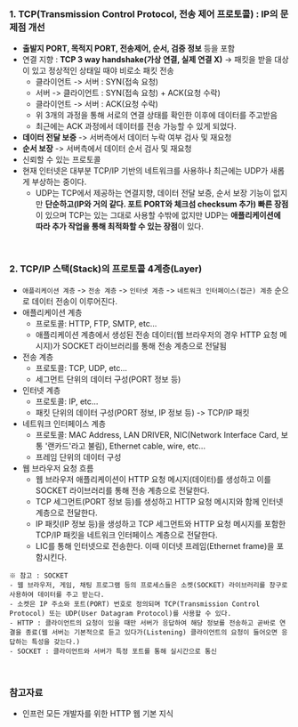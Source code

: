 ### 1. TCP(Transmission Control Protocol, 전송 제어 프로토콜) : IP의 문제점 개선
- **출발지 PORT, 목적지 PORT, 전송제어, 순서, 검증 정보** 등을 포함
- 연결 지향 : **TCP 3 way handshake(가상 연결, 실제 연결 X)** -> 패킷을 받을 대상이 있고 정상적인 상태일 때야 비로소 패킷 전송
  - 클라이언트 -> 서버 : SYN(접속 요청)
  - 서버 -> 클라이언트 : SYN(접속 요청) + ACK(요청 수락)
  - 클라이언트 -> 서버 : ACK(요청 수락)
  - 위 3개의 과정을 통해 서로의 연결 상태를 확인한 이후에 데이터를 주고받음
  - 최근에는 ACK 과정에서 데이터를 전송 가능할 수 있게 되었다.
- **데이터 전달 보증** -> 서버측에서 데이터 누락 여부 검사 및 재요청
- **순서 보장** -> 서버측에서 데이터 순서 검사 및 재요청
- 신뢰할 수 있는 프로토콜
- 현재 인터넷은 대부분 TCP/IP 기반의 네트워크를 사용하나 최근에는 UDP가 새롭게 부상하는 중이다.
  - UDP는 TCP에서 제공하는 연결지향, 데이터 전달 보증, 순서 보장 기능이 없지만 **단순하고(IP와 거의 같다. 포트 PORT와 체크섬 checksum 추가) 빠른 장점**이 있으며 TCP는 있는 그대로 사용할 수밖에 없지만 UDP는 **애플리케이션에 따라 추가 작업을 통해 최적화할 수 있는 장점**이 있다.

<br/>

### 2. TCP/IP 스택(Stack)의 프로토콜 4계층(Layer)
- `애플리케이션 계층` -> `전송 계층` -> `인터넷 계층` -> `네트워크 인터페이스(접근) 계층` 순으로 데이터 전송이 이루어진다.
- 애플리케이션 계층
  - 프로토콜: HTTP, FTP, SMTP, etc...
  - 애플리케이션 계층에서 생성된 전송 데이터(웹 브라우저의 경우 HTTP 요청 메시지)가 SOCKET 라이브러리를 통해 전송 계층으로 전달됨
- 전송 계층
  - 프로토콜: TCP, UDP, etc...
  - 세그먼트 단위의 데이터 구성(PORT 정보 등)
- 인터넷 계층
  - 프로토콜: IP, etc...
  - 패킷 단위의 데이터 구성(PORT 정보, IP 정보 등) -> TCP/IP 패킷
- 네트워크 인터페이스 계층
  - 프로토콜: MAC Address, LAN DRIVER, NIC(Network Interface Card, 보통 '랜카드'라고 불림), Ethernet cable, wire, etc...
  - 프레임 단위의 데이터 구성
- 웹 브라우저 요청 흐름
  - 웹 브라우저 애플리케이션이 HTTP 요청 메시지(데이터)를 생성하고 이를 SOCKET 라이브러리를 통해 전송 계층으로 전달한다.
  - TCP 세그먼트(PORT 정보 등)를 생성하고 HTTP 요청 메시지와 함께 인터넷 계층으로 전달한다.
  - IP 패킷(IP 정보 등)을 생성하고 TCP 세그먼트와 HTTP 요청 메시지를 포함한 TCP/IP 패킷을 네트워크 인터페이스 계층으로 전달한다.
  - LIC를 통해 인터넷으로 전송한다. 이때 이더넷 프레임(Ethernet frame)을 포함시킨다.
```
※ 참고 : SOCKET
- 웹 브라우저, 게임, 채팅 프로그램 등의 프로세스들은 소켓(SOCKET) 라이브러리를 창구로 사용하여 데이터를 주고 받는다.
- 소켓은 IP 주소와 포트(PORT) 번호로 정의되며 TCP(Transmission Control Protocol) 또는 UDP(User Datagram Protocol)를 사용할 수 있다.
- HTTP : 클라이언트의 요청이 있을 때만 서버가 응답하여 해당 정보를 전송하고 곧바로 연결을 종료(웹 서버는 기본적으로 듣고 있다가(Listening) 클라이언트의 요청이 들어오면 응답하는 특성을 갖는다.)
- SOCKET : 클라이언트와 서버가 특정 포트를 통해 실시간으로 통신
```

<br/>

### 참고자료
+ 인프런 모든 개발자를 위한 HTTP 웹 기본 지식

